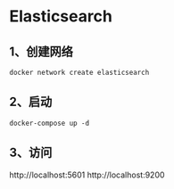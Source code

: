 # Elasticsearch
## 1、创建网络
``` SHELL
docker network create elasticsearch
```

## 2、启动
``` SHELL
docker-compose up -d
```
## 3、访问
http://localhost:5601
http://localhost:9200